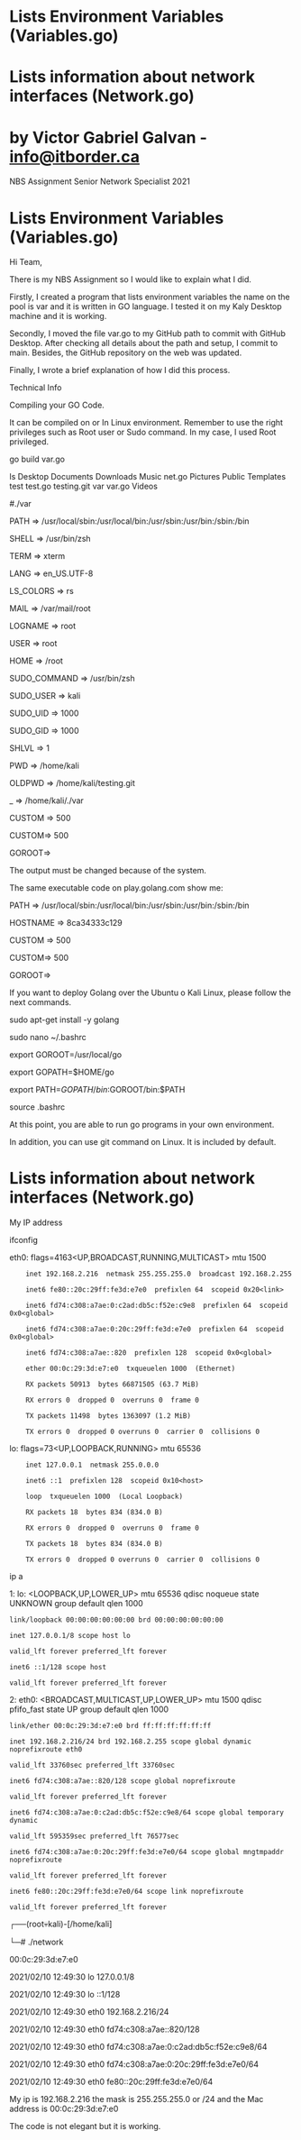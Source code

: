 # Lists Environment Variables (Variables.go)  
# Lists information about network interfaces (Network.go)
# by Victor Gabriel Galvan - info@itborder.ca

NBS Assignment Senior Network Specialist 2021

# Lists Environment Variables (Variables.go)

Hi Team,

There is my NBS Assignment so I would like to explain what I did.

Firstly, I created a program that lists environment variables the name on the pool is var and it is written in GO language. 
I tested it on my Kaly Desktop machine and it is working. 

Secondly, I moved the file var.go to my GitHub path to commit with GitHub Desktop. After checking all details about the path and setup, I commit to main. Besides, the GitHub repository on the web was updated. 

Finally, I wrote a brief explanation of how I did this process.

Technical Info

Compiling your GO Code.

It can be compiled on 
or 
In Linux environment. Remember to use the right privileges such as Root user or Sudo command.
In my case, I used Root privileged.

go build  var.go   

ls
Desktop  Documents  Downloads  Music  net.go  Pictures  Public  Templates  test  test.go  testing.git  var  var.go  Videos

#./var

PATH => /usr/local/sbin:/usr/local/bin:/usr/sbin:/usr/bin:/sbin:/bin

SHELL => /usr/bin/zsh

TERM => xterm

LANG => en_US.UTF-8

LS_COLORS => rs

MAIL => /var/mail/root

LOGNAME => root

USER => root

HOME => /root

SUDO_COMMAND => /usr/bin/zsh

SUDO_USER => kali

SUDO_UID => 1000

SUDO_GID => 1000

SHLVL => 1

PWD => /home/kali

OLDPWD => /home/kali/testing.git

_ => /home/kali/./var

CUSTOM => 500

CUSTOM=> 500

GOROOT=>

The output must be changed because of the system. 

The same executable code on play.golang.com show me:

PATH => /usr/local/sbin:/usr/local/bin:/usr/sbin:/usr/bin:/sbin:/bin

HOSTNAME => 8ca34333c129

CUSTOM => 500

CUSTOM=> 500

GOROOT=> 

If you want to deploy Golang over the Ubuntu o Kali Linux, please follow the next commands. 

sudo apt-get install -y golang

sudo nano ~/.bashrc

export GOROOT=/usr/local/go

export GOPATH=$HOME/go

export PATH=$GOPATH/bin:$GOROOT/bin:$PATH

source .bashrc

At this point, you are able to run go programs in your own environment.

In addition, you can use git command on Linux. It is included by default. 


# Lists information about network interfaces (Network.go)

My IP address

ifconfig

eth0: flags=4163<UP,BROADCAST,RUNNING,MULTICAST>  mtu 1500

        inet 192.168.2.216  netmask 255.255.255.0  broadcast 192.168.2.255

        inet6 fe80::20c:29ff:fe3d:e7e0  prefixlen 64  scopeid 0x20<link>

        inet6 fd74:c308:a7ae:0:c2ad:db5c:f52e:c9e8  prefixlen 64  scopeid 0x0<global>

        inet6 fd74:c308:a7ae:0:20c:29ff:fe3d:e7e0  prefixlen 64  scopeid 0x0<global>

        inet6 fd74:c308:a7ae::820  prefixlen 128  scopeid 0x0<global>

        ether 00:0c:29:3d:e7:e0  txqueuelen 1000  (Ethernet)

        RX packets 50913  bytes 66871505 (63.7 MiB)

        RX errors 0  dropped 0  overruns 0  frame 0

        TX packets 11498  bytes 1363097 (1.2 MiB)

        TX errors 0  dropped 0 overruns 0  carrier 0  collisions 0

lo: flags=73<UP,LOOPBACK,RUNNING>  mtu 65536

        inet 127.0.0.1  netmask 255.0.0.0

        inet6 ::1  prefixlen 128  scopeid 0x10<host>

        loop  txqueuelen 1000  (Local Loopback)

        RX packets 18  bytes 834 (834.0 B)

        RX errors 0  dropped 0  overruns 0  frame 0

        TX packets 18  bytes 834 (834.0 B)

        TX errors 0  dropped 0 overruns 0  carrier 0  collisions 0

ip a

1: lo: <LOOPBACK,UP,LOWER_UP> mtu 65536 qdisc noqueue state UNKNOWN group default qlen 1000

    link/loopback 00:00:00:00:00:00 brd 00:00:00:00:00:00

    inet 127.0.0.1/8 scope host lo

	valid_lft forever preferred_lft forever

    inet6 ::1/128 scope host

	valid_lft forever preferred_lft forever

2: eth0: <BROADCAST,MULTICAST,UP,LOWER_UP> mtu 1500 qdisc pfifo_fast state UP group default qlen 1000
    
	link/ether 00:0c:29:3d:e7:e0 brd ff:ff:ff:ff:ff:ff

    inet 192.168.2.216/24 brd 192.168.2.255 scope global dynamic noprefixroute eth0

	valid_lft 33760sec preferred_lft 33760sec

    inet6 fd74:c308:a7ae::820/128 scope global noprefixroute

	valid_lft forever preferred_lft forever

    inet6 fd74:c308:a7ae:0:c2ad:db5c:f52e:c9e8/64 scope global temporary dynamic

	valid_lft 595359sec preferred_lft 76577sec

    inet6 fd74:c308:a7ae:0:20c:29ff:fe3d:e7e0/64 scope global mngtmpaddr noprefixroute

	valid_lft forever preferred_lft forever

    inet6 fe80::20c:29ff:fe3d:e7e0/64 scope link noprefixroute

	valid_lft forever preferred_lft forever

┌──(root💀kali)-[/home/kali]

└─# ./network

00:0c:29:3d:e7:e0

2021/02/10 12:49:30 lo 127.0.0.1/8

2021/02/10 12:49:30 lo ::1/128

2021/02/10 12:49:30 eth0 192.168.2.216/24

2021/02/10 12:49:30 eth0 fd74:c308:a7ae::820/128

2021/02/10 12:49:30 eth0 fd74:c308:a7ae:0:c2ad:db5c:f52e:c9e8/64

2021/02/10 12:49:30 eth0 fd74:c308:a7ae:0:20c:29ff:fe3d:e7e0/64

2021/02/10 12:49:30 eth0 fe80::20c:29ff:fe3d:e7e0/64

My ip is 192.168.2.216 the mask is 255.255.255.0 or /24 and the Mac address is 00:0c:29:3d:e7:e0

The code is not elegant but it is working. 
		
		
		
		
 

 

